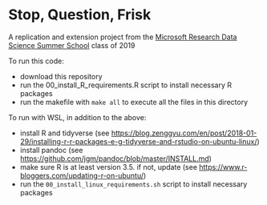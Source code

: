 # Stop, Question, Frisk

A replication and extension project from the [Microsoft Research Data Science Summer School](https://www.microsoft.com/en-us/research/academic-program/data-science-summer-school/) class of 2019


To run this code:
- download this repository
- run the 00_install_R_requirements.R script to install necessary R packages
- run the makefile with ```make all``` to execute all the files in this directory

To run with WSL, in addition to the above:
- install R and tidyverse (see https://blog.zenggyu.com/en/post/2018-01-29/installing-r-r-packages-e-g-tidyverse-and-rstudio-on-ubuntu-linux/)
- install pandoc (see https://github.com/jgm/pandoc/blob/master/INSTALL.md)
- make sure R is at least version 3.5. if not, update (see https://www.r-bloggers.com/updating-r-on-ubuntu/)
- run the ```00_install_linux_requirements.sh``` script to install necessary packages

